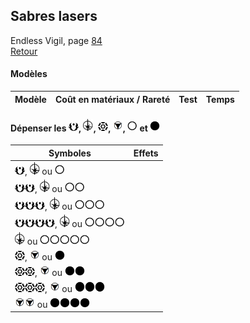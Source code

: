 ## Sabres lasers
Endless Vigil, page [84](https://thetrove.is/Books/Star%20Wars%20[multi]/FFG/Force%20and%20Destiny/Force%20and%20Destiny%20-%20(SWF30)%20Endless%20Vigil.pdf#page=87)  
[Retour](../index.md)

#### Modèles

| Modèle | Coût en matériaux / Rareté | Test | Temps |
| --- | --: | --- | --- |


#### Dépenser les <img src="../images/advantage.png" width="16">, <img src="../images/triomphe.png" width="16">, <img src="../images/threat.png" width="16">, <img src="../images/despair.png" width="16">, <img src="../images/light.png" width="16"> et <img src="../images/dark.png" width="16">

Symboles | Effets
--- | ---
<img src="../images/advantage.png" width="16">, <img src="../images/triomphe.png" width="16"> ou <img src="../images/light.png" width="16"> | 
<img src="../images/advantage.png" width="16"><img src="../images/advantage.png" width="16">, <img src="../images/triomphe.png" width="16"> ou <img src="../images/light.png" width="16"><img src="../images/light.png" width="16"> | 
<img src="../images/advantage.png" width="16"><img src="../images/advantage.png" width="16"><img src="../images/advantage.png" width="16">, <img src="../images/triomphe.png" width="16"> ou <img src="../images/light.png" width="16"><img src="../images/light.png" width="16"><img src="../images/light.png" width="16"> | 
<img src="../images/advantage.png" width="16"><img src="../images/advantage.png" width="16"><img src="../images/advantage.png" width="16"><img src="../images/advantage.png" width="16">, <img src="../images/triomphe.png" width="16"> ou <img src="../images/light.png" width="16"><img src="../images/light.png" width="16"><img src="../images/light.png" width="16"><img src="../images/light.png" width="16"> | 
<img src="../images/triomphe.png" width="16"> ou <img src="../images/light.png" width="16"><img src="../images/light.png" width="16"><img src="../images/light.png" width="16"><img src="../images/light.png" width="16"><img src="../images/light.png" width="16"> | 
<img src="../images/threat.png" width="16">, <img src="../images/despair.png" width="16"> ou <img src="../images/dark.png" width="16"> | 
<img src="../images/threat.png" width="16"><img src="../images/threat.png" width="16">, <img src="../images/despair.png" width="16"> ou <img src="../images/dark.png" width="16"><img src="../images/dark.png" width="16"> | 
<img src="../images/threat.png" width="16"><img src="../images/threat.png" width="16"><img src="../images/threat.png" width="16">, <img src="../images/despair.png" width="16"> ou <img src="../images/dark.png" width="16"><img src="../images/dark.png" width="16"><img src="../images/dark.png" width="16"> | 
<img src="../images/despair.png" width="16"><img src="../images/despair.png" width="16"> ou <img src="../images/dark.png" width="16"><img src="../images/dark.png" width="16"><img src="../images/dark.png" width="16"><img src="../images/dark.png" width="16"> | 
